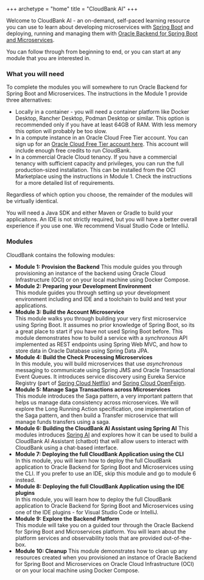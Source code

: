 +++
archetype = "home"
title = "CloudBank AI"
+++

Welcome to CloudBank AI - an on-demand, self-paced learning resource you can use
to learn about developing microservices with [Spring Boot](https://spring.io/projects/spring-boot) 
and deploying, running and managing them with [Oracle Backend for Spring Boot and Microservices](https://bit.ly/oraclespringboot).

You can follow through from beginning to end, or you can start at any module that you are interested in.

### What you will need

To complete the modules you will somewhere to run Oracle Backend for Spring Boot and Microservices.
The instructions in the Module 1 provide three alternatives: 

- Locally in a container - you will need a container platform like Docker Desktop, Rancher Desktop, Podman Desktop or similar.
  This option is recommended only if you have at least 64GB of RAM.  With less memory this option will probably be too slow.
- In a compute instance in an Oracle Cloud Free Tier account.  You can sign up for an [Oracle Cloud Free Tier account here](https://signup.cloud.oracle.com/).
  This account will include enough free credits to run CloudBank.
- In a commercial Oracle Cloud tenancy.  If you have a commercial tenancy with sufficient capacity and
  privileges, you can run the full production-sized installation.  This can be installed from the OCI Marketplace
  using the instructions in Module 1.  Check the instructions for a more detailed list of requirements.

Regardless of which option you choose, the remainder of the modules will be virtually identical.  

You will need a Java SDK and either Maven or Gradle to build your applicaitons. An IDE is not strictly required,
but you will have a better overall experience if you use one.  We recommend Visual Studio Code or IntelliJ.

### Modules

CloudBank contains the following modules:

* **Module 1: Provision the Backend**
  This module guides you through provisioning an instance of the backend using
  Oracle Cloud Infrastructure (OCI) or on your local machine using Docker Compose.
* **Module 2: Preparing your Development Environment**  
  This module guides you through setting up your development environment including
  and IDE and a toolchain to build and test your applications.
* **Module 3: Build the Account Microservice**  
  This module walks you through building your very first microservice using Spring Boot.
  It assumes no prior knowledge of Spring Boot, so its a great place to start if you
  have not used Spring Boot before. This module demonstrates how to build a service
  with a *synchronous* API implemented as REST endpoints using Spring Web MVC, and how to
  store data in Oracle Database using Spring Data JPA.
* **Module 4: Build the Check Processing Microservices**  
  In this module, you will build microservices that use *asynchronous* messaging
  to communicate using Spring JMS and Oracle Transactional Event Queues. It introduces
  service discovery using Eureka Service Registry (part of [Spring Cloud Netflix](https://spring.io/projects/spring-cloud-netflix)) 
  and [Spring Cloud OpenFeign](https://spring.io/projects/spring-cloud-openfeign).
* **Module 5: Manage Saga Transactions across Microservices**  
  This module introduces the Saga pattern, a very important pattern that helps us
  manage data consistency across microservices. We will explore the Long Running
  Action specification, one implementation of the Saga pattern, and then build
  a Transfer microservice that will manage funds transfers using a saga.  
* **Module 6: Building the CloudBank AI Assistant using Spring AI**
  This modules introduces [Spring AI](https://github.com/spring-projects/spring-ai)
  and explores how it can be used to build a CloudBank AI Assistant (chatbot) that will
  allow users to interact with CloudBank using a chat-based interface.
* **Module 7: Deploying the full CloudBank Application using the CLI**  
  In this module, you will learn how to deploy the full CloudBank application
  to Oracle Backend for Spring Boot and Microservices using the CLI.
  If you prefer to use an IDE, skip this module and go to module 6 instead.
* **Module 8: Deploying the full CloudBank Application using the IDE plugins**  
  In this module, you will learn how to deploy the full CloudBank application
  to Oracle Backend for Spring Boot and Microservices using one of the
  IDE plugins - for Visual Studio Code or IntelliJ.  
* **Module 9: Explore the Backend Platform**  
  This module will take you on a guided tour through the Oracle Backend for
  Spring Boot and Microservices platform. You will learn about the platform
  services and observability tools that are provided out-of-the-box.
* **Module 10: Cleanup**
  This module demonstrates how to clean up any resources created when
  you provisioned an instance of Oracle Backend for Spring Boot and Microservices
  on Oracle Cloud Infrastructure (OCI) or on your local machine using Docker Compose.  